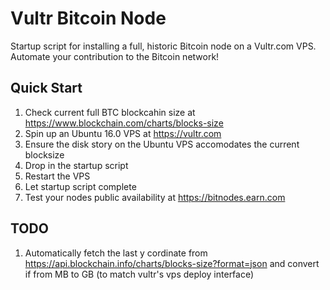 # Vultr Bitcoin Node
Startup script for installing a full, historic Bitcoin node on a Vultr.com VPS. Automate your contribution to the Bitcoin network!

## Quick Start

1. Check current full BTC blockcahin size at https://www.blockchain.com/charts/blocks-size
2. Spin up an Ubuntu 16.0 VPS at https://vultr.com
3. Ensure the disk story on the Ubuntu VPS accomodates the current blocksize
4. Drop in the startup script
5. Restart the VPS
6. Let startup script complete
7. Test your nodes public availability at https://bitnodes.earn.com

## TODO
1. Automatically fetch the last y cordinate from https://api.blockchain.info/charts/blocks-size?format=json
and convert if from MB to GB (to match vultr's vps deploy interface)
